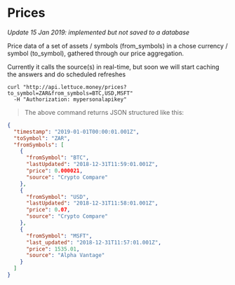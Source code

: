# Prices

_Update 15 Jan 2019: implemented but not saved to a database_

Price data of a set of assets / symbols (from_symbols) in a chose currency / symbol (to_symbol), gathered through our price aggregation.

Currently it calls the source(s) in real-time, but soon we will start caching the answers and do scheduled refreshes

```shell
curl "http://api.lettuce.money/prices?to_symbol=ZAR&from_symbols=BTC,USD,MSFT"
  -H "Authorization: mypersonalapikey"
```

> The above command returns JSON structured like this:

```json
{
  "timestamp": "2019-01-01T00:00:01.001Z",
  "toSymbol": "ZAR",
  "fromSymbols": [
    {
      "fromSymbol": "BTC",
      "lastUpdated": "2018-12-31T11:59:01.001Z",
      "price": 0.000021,
      "source": "Crypto Compare"
    },
    {
      "fromSymbol": "USD",
      "lastUpdated": "2018-12-31T11:58:01.001Z",
      "price": 0.07,
      "source": "Crypto Compare"
    },
    {
      "fromSymbol": "MSFT",
      "last_updated": "2018-12-31T11:57:01.001Z",
      "price": 1535.01,
      "source": "Alpha Vantage"
    }
  ]
}
```
